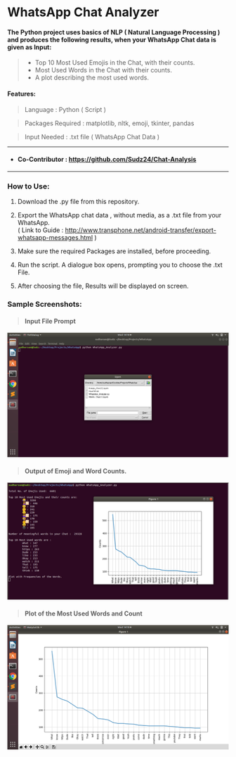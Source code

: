 # WhatsApp Chat Analyzer

#### The Python project uses basics of NLP ( Natural Language Processing ) and produces the following results, when your WhatsApp Chat data is given as Input:
> -  Top 10 Most Used Emojis in the Chat, with their counts.
> - Most Used Words in the Chat with their counts.
> - A plot describing the most used words.

#### Features:

> Language : Python ( Script )

> Packages Required : matplotlib, nltk, emoji, tkinter, pandas

> Input Needed : .txt file ( WhatsApp Chat Data )

---

- #### Co-Contributor : https://github.com/Sudz24/Chat-Analysis

---

### How to Use:

1. Download the .py file from this repository.

2. Export the WhatsApp chat data , without media, as a .txt file from your WhatsApp. </br>
( Link to Guide : http://www.transphone.net/android-transfer/export-whatsapp-messages.html )

3. Make sure the required Packages are installed, before proceeding.

4. Run the script. A dialogue box opens, prompting you to choose the .txt File.

5. After choosing the file, Results will be displayed on screen.

### Sample Screenshots:
> #### Input File Prompt
![alt text](https://github.com/Sudz24/Chat-Analysis/blob/master/Input.png)


> #### Output of Emoji and Word Counts.

![alt text](https://github.com/Sudz24/Chat-Analysis/blob/master/Output.png)

> #### Plot of the Most Used Words and Count

![alt text](https://github.com/Sudz24/Chat-Analysis/blob/master/Words%20Plot.png)
